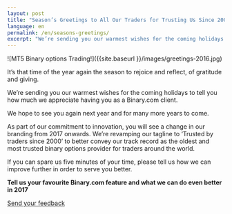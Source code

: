 ```yaml
---
layout: post
title: "Season’s Greetings to All Our Traders for Trusting Us Since 2000"
language: en
permalink: /en/seasons-greetings/
excerpt: "We’re sending you our warmest wishes for the coming holidays to tell you how much we appreciate having you as a Binary.com client..."
---
```

![MT5 Binary options Trading!]({{site.baseurl }}/images/greetings-2016.jpg)

It’s that time of the year again the season to rejoice and reflect, of gratitude and giving.

We’re sending you our warmest wishes for the coming holidays to tell you how much we appreciate having you as a Binary.com client.

We hope to see you again next year and for many more years to come.

As part of our commitment to innovation, you will see a change in our branding from 2017 onwards. We’re revamping our tagline to ‘Trusted by traders since 2000’ to better convey our track record as the oldest and most trusted binary options provider for traders around the world.

If you can spare us five minutes of your time, please tell us how we can improve further in order to serve you better.

<strong>Tell us your favourite Binary.com feature and what we can do even better in 2017</strong>

<p class="p--action"><a class="button" href="https://trade.binary.com/2017wishlist_en/"><span>Send your feedback</span></a></p>



